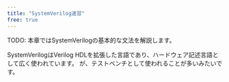 ```yaml
---
title: "SystemVerilog速習"
free: true
---
```

TODO: 本章ではSystemVerilogの基本的な文法を解説します。

SystemVerilogはVerilog HDLを拡張した言語であり、ハードウェア記述言語として広く使われています。
が、テストベンチとして使われることが多いみたいです。

